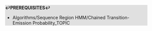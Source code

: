 <div style="margin:2em; background-color: #e0e0e0;">

<strong>↩PREREQUISITES↩</strong>

 * Algorithms/Sequence Region HMM/Chained Transition-Emission Probability_TOPIC

</div>

